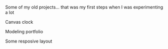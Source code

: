 Some of my old projects... that was my first steps when I was experimenting a lot


Canvas clock

Modeling portfolio

Some resposive layout
